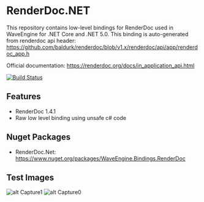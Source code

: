 # RenderDoc.NET
This repository contains low-level bindings for RenderDoc used in WaveEngine for .NET Core and .NET 5.0.
This binding is auto-generated from renderdoc api header: https://github.com/baldurk/renderdoc/blob/v1.x/renderdoc/api/app/renderdoc_app.h

Official documentation: https://renderdoc.org/docs/in_application_api.html

[![Build Status](https://waveengineteam.visualstudio.com/Wave.Engine/_apis/build/status/WaveEngine.RenderDoc.NET?branchName=master)](https://waveengineteam.visualstudio.com/Wave.Engine/_build/latest?definitionId=60&branchName=master)

## Features
- RenderDoc 1.4.1
- Raw low level binding using unsafe c# code

## Nuget Packages

- RenderDoc.Net: https://www.nuget.org/packages/WaveEngine.Bindings.RenderDoc

## Test Images

![alt Capture1](https://github.com/WaveEngine/RenderDoc.NET/blob/master/Capture1.JPG)
![alt Capture0](https://github.com/WaveEngine/RenderDoc.NET/blob/master/Capture.JPG)
